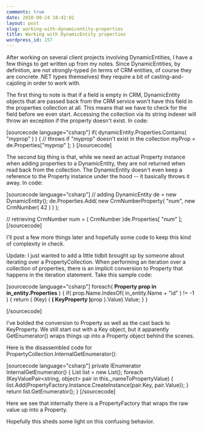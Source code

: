 ```yaml
---
comments: true
date: 2010-08-24 18:42:01
layout: post
slug: working-with-dynamicentity-properties
title: Working with DynamicEntity properties
wordpress_id: 157
---
```


After working on several client projects involving DynamicEntities, I have a few things to get written up from my notes. Since DynamicEntities, by definition, are not strongly-typed (in terms of CRM entities, of course they are concrete .NET types themselves) they require a bit of casting-and-cajoling in order to work with.

The first thing to note is that if a field is empty in CRM, DynamicEntity objects that are passed back from the CRM service won't have this field in the properties collection at all. This means that we have to check for the field before we even start. Accessing the collection via its string indexer will throw an exception if the property doesn't exist. In code:

[sourcecode language="csharp"]
if( dynamicEntity.Properties.Contains( "myprop" ) ) { 
     // throws if "myprop" doesn't exist in the collection
     myProp = de.Properties["myprop" ];
}
[/sourcecode]

The second big thing is that, while we need an actual Property instance when adding properties to a DynamicEntity, they are not returned when read back from the collection. The DynamicEntity doesn't even keep a reference to the Property instance under the hood -- it basically throws it away. In code:

[sourcecode language="csharp"]
// adding
DynamicEntity de = new DynamicEntity();
de.Properties.Add( new CrmNumberProperty( "num", new CrmNumber( 42 ) ) );

// retrieving
CrmNumber num = ( CrmNumber )de.Properties[ "num" ];
[/sourcecode]

I'll post a few more things later and hopefully some code to keep this kind of complexity in check.

Update:
I just wanted to add a little tidbit brought up by someone about iterating over a PropertyCollection. When performing an iteration over a collection of properties, there is an implicit conversion to Property that happens in the iteration statement. Take this sample code:

[sourcecode language="csharp"]
foreach( <strong>Property prop in in_entity.Properties</strong> ) {
				if( prop.Name.IndexOf( in_entity.Name + "id" ) != -1 ) {
					return ( (Key) ( <strong>( KeyProperty )</strong>prop ).Value).Value;
				}
			}

[/sourcecode]

I've bolded the conversion to Property as well as the cast back to KeyProperty. We still start out with a Key object, but it apparently GetEnumerator() wraps things up into a Property object behind the scenes.

Here is the disassembled code for PropertyCollection.InternalGetEnumerator():

[sourcecode language="csharp"]
private IEnumerator<Property> InternalGetEnumerator()
{
    List<Property> list = new List<Property>();
    foreach (KeyValuePair<string, object> pair in this._nameToPropertyValue)
    {
        list.Add(PropertyFactory.Instance.CreateInstance(pair.Key, pair.Value));
    }
    return list.GetEnumerator();
}
[/sourcecode]

Here we see that internally there is a PropertyFactory that wraps the raw value up into a Property.

Hopefully this sheds some light on this confusing behavior.
